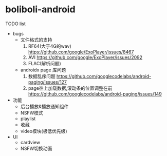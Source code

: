 # boliboli-android

TODO list
* bugs
    * 文件格式的支持
        1. RF64(大于4G的wav) <https://github.com/google/ExoPlayer/issues/8467>
        2. AVI <https://github.com/google/ExoPlayer/issues/2092>
        3. FLAC(解析问题)
    * androidx page 库问题
        1. 数据乱序问题 <https://github.com/googlecodelabs/android-paging/issues/127>
        2. page往上加载数据,滚动条的位置调整在前 <https://github.com/googlecodelabs/android-paging/issues/149>
* 功能
    * 后台播放&播放通知组件
    * NSFW模式
    * playlist
    * 收藏
    * video模块(极低优先级)
* UI
    * cardview
    * NSFW切换动画